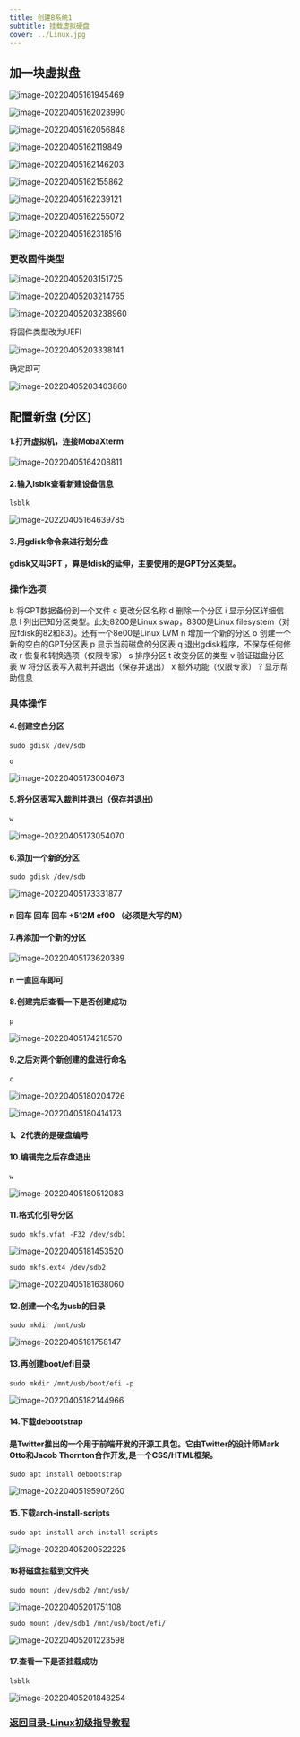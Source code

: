 ```yaml
---
title: 创建B系统1
subtitle: 挂载虚拟硬盘
cover: ../Linux.jpg
---
```

## 加一块虚拟盘

![image-20220405161945469](image-20220405161945469.png)

![image-20220405162023990](image-20220405162023990.png)

![image-20220405162056848](image-20220405162056848.png)

![image-20220405162119849](image-20220405162119849.png)

![image-20220405162146203](image-20220405162146203.png)

![image-20220405162155862](image-20220405162155862.png)

![image-20220405162239121](image-20220405162239121.png)

![image-20220405162255072](image-20220405162255072.png)

![image-20220405162318516](image-20220405162318516.png)

### 更改固件类型

![image-20220405203151725](image-20220405203151725.png)

![image-20220405203214765](image-20220405203214765.png)

![image-20220405203238960](image-20220405203238960.png)

将固件类型改为UEFI

![image-20220405203338141](image-20220405203338141.png)

确定即可

![image-20220405203403860](image-20220405203403860.png)

## 配置新盘 (分区)

#### 1.打开虚拟机，连接MobaXterm

![image-20220405164208811](image-20220405164208811.png)

#### 2.输入lsblk查看新建设备信息

`lsblk`

![image-20220405164639785](image-20220405164639785.png)

#### 3.用gdisk命令来进行划分盘

#### 	gdisk又叫GPT ，算是fdisk的延伸，主要使用的是GPT分区类型。

### 操作选项

b 将GPT数据备份到一个文件
c 更改分区名称
d 删除一个分区
i 显示分区详细信息
l 列出已知分区类型。此处8200是Linux swap，8300是Linux filesystem（对应fdisk的82和83）。还有一个8e00是Linux LVM
n 增加一个新的分区
o 创建一个新的空白的GPT分区表
p 显示当前磁盘的分区表
q 退出gdisk程序，不保存任何修改
r 恢复和转换选项（仅限专家）
s 排序分区
t 改变分区的类型
v 验证磁盘分区表
w 将分区表写入裁判并退出（保存并退出）
x 额外功能（仅限专家）
? 显示帮助信息



### 具体操作

#### 4.创建空白分区

`sudo gdisk /dev/sdb`

`o`

![image-20220405173004673](image-20220405173004673.png)

#### 5.将分区表写入裁判并退出（保存并退出）

`w`

![image-20220405173054070](image-20220405173054070.png)

#### 6.添加一个新的分区

`sudo gdisk /dev/sdb`

![image-20220405173331877](image-20220405173331877.png)

#### n 回车 回车 回车 +512M  ef00      **（必须是大写的M）**



#### 7.再添加一个新的分区

![image-20220405173620389](image-20220405173620389.png)

#### n 一直回车即可

#### 8.创建完后查看一下是否创建成功

`p`

![image-20220405174218570](image-20220405174218570.png)

#### 9.之后对两个新创建的盘进行命名

`c`

![image-20220405180204726](image-20220405180204726.png)

![image-20220405180414173](image-20220405180414173.png)

#### 1、2代表的是硬盘编号

#### 10.编辑完之后存盘退出

`w`

![image-20220405180512083](image-20220405180512083.png)

#### 11.格式化引导分区

`sudo mkfs.vfat -F32 /dev/sdb1`

![image-20220405181453520](image-20220405181453520.png)

`sudo mkfs.ext4 /dev/sdb2`

![image-20220405181638060](image-20220405181638060.png)

#### 12.创建一个名为usb的目录

`sudo mkdir /mnt/usb`

![image-20220405181758147](image-20220405181758147.png)

#### 13.再创建boot/efi目录

`sudo mkdir /mnt/usb/boot/efi -p`

![image-20220405182144966](image-20220405182144966.png)

#### 14.下载debootstrap

#### 是Twitter推出的一个用于前端开发的开源工具包。它由Twitter的设计师Mark Otto和Jacob Thornton合作开发,是一个CSS/HTML框架。

`sudo apt install debootstrap`

![image-20220405195907260](image-20220405195907260.png)

#### 15.下载arch-install-scripts

`sudo apt install arch-install-scripts`

![image-20220405200522225](image-20220405200522225.png)

#### 16将磁盘挂载到文件夹

`sudo mount /dev/sdb2 /mnt/usb/`

![image-20220405201751108](image-20220405201751108.png)

`sudo mount /dev/sdb1 /mnt/usb/boot/efi/`

![image-20220405201223598](image-20220405201223598.png)

#### 17.查看一下是否挂载成功

`lsblk`

![image-20220405201848254](image-20220405201848254.png)
### [返回目录-Linux初级指导教程](https://nya-wsl.com/Linux初级指导教程/)